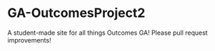 # GA-OutcomesProject2
A student-made site for all things Outcomes GA! Please pull request improvements! 
